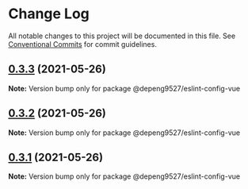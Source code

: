 # Change Log

All notable changes to this project will be documented in this file.
See [Conventional Commits](https://conventionalcommits.org) for commit guidelines.

## [0.3.3](https://github.com/depeng9527/eslint-config/compare/v0.3.2...v0.3.3) (2021-05-26)

**Note:** Version bump only for package @depeng9527/eslint-config-vue





## [0.3.2](https://github.com/depeng9527/eslint-config/compare/v0.3.1...v0.3.2) (2021-05-26)

**Note:** Version bump only for package @depeng9527/eslint-config-vue





## [0.3.1](https://github.com/depeng9527/eslint-config/compare/v0.3.0...v0.3.1) (2021-05-26)

**Note:** Version bump only for package @depeng9527/eslint-config-vue

